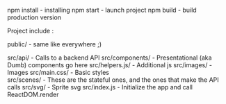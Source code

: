 npm install - installing
npm start 	- launch project
npm build 	- build production version


Project include :

public/ 		- same like everywhere ;)

src/api/ 		- Calls to a backend API 
src/components/	- Presentational (aka Dumb) components go here
src/helpers.js/ - Additional js 
src/images/		- Images 
src/main.css/ 	- Basic styles	
src/scenes/		- These are the stateful ones, and the ones that make the API calls
src/svg/ 		- Sprite svg
src/index.js 	- Initialize the app and call ReactDOM.render